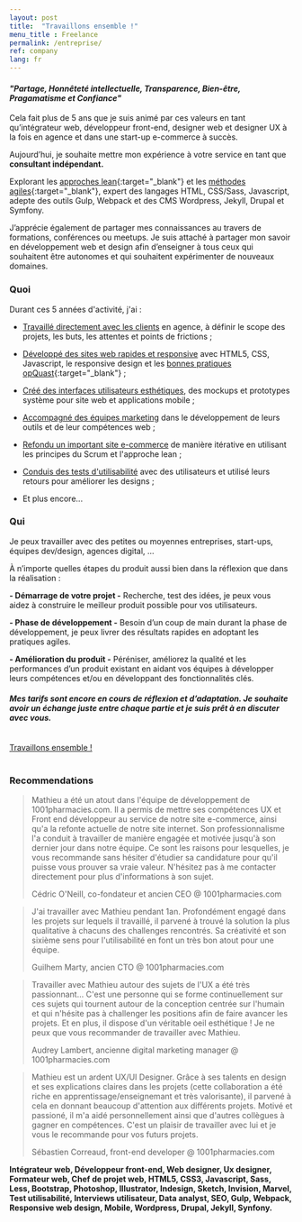 ```yaml
---
layout: post
title:  "Travaillons ensemble !"
menu_title : Freelance
permalink: /entreprise/
ref: company
lang: fr
---
```



#### _"Partage, Honnêteté intellectuelle, Transparence, Bien-être, Pragamatisme et Confiance"_


Cela fait plus de 5 ans que je suis animé par ces valeurs en tant qu’intégrateur web, développeur front-end, designer web et designer UX à la fois en agence et dans une start-up e-commerce à succès.

Aujourd’hui, je souhaite mettre mon expérience à votre service en tant que <br/>__consultant indépendant.__

Explorant les [approches lean](https://fr.wikipedia.org/wiki/Lean){:target="_blank"} et les [méthodes agiles](https://fr.wikipedia.org/wiki/M%C3%A9thode_agile){:target="_blank"}, expert des langages HTML, CSS/Sass, Javascript, adepte des outils Gulp, Webpack et des CMS Wordpress, Jekyll, Drupal et Symfony.

J’apprécie également de partager mes connaissances au travers de formations, conférences ou meetups. Je suis attaché à partager mon savoir en développement web et design afin d’enseigner à tous ceux qui souhaitent être autonomes et qui souhaitent expérimenter de nouveaux domaines.


### Quoi

Durant ces 5 années d'activité, j'ai :

* <u>Travaillé directement avec les clients</u> en agence, à définir le scope des projets, les buts, les attentes et points de frictions ;

* <u>Développé des sites web rapides et responsive</u> avec HTML5, CSS, Javascript, le responsive design et les [bonnes pratiques opQuast](http://www.opquast.com){:target="_blank"} ;

* <u>Créé des interfaces utilisateurs esthétiques</u>, des mockups et prototypes système pour site web et applications mobile ;

* <u>Accompagné des équipes marketing</u> dans le développement de leurs outils et de leur compétences web ;

* <u>Refondu un important site e-commerce</u> de manière itérative en utilisant les principes du Scrum et l'approche lean ;

* <u>Conduis des tests d'utilisabilité</u> avec des utilisateurs et utilisé leurs retours pour améliorer les designs ;

* Et plus encore...

### Qui

Je peux travailler avec des petites ou moyennes entreprises, start-ups, équipes dev/design, agences digital, …

À n’importe quelles étapes du produit aussi bien dans la réflexion que dans la réalisation :

__- Démarrage de votre projet -__ Recherche, test des idées, je peux vous aidez à construire le meilleur produit possible pour vos utilisateurs.

__- Phase de développement -__ Besoin d’un coup de main durant la phase de développement, je peux livrer des résultats rapides en adoptant les pratiques agiles.

__- Amélioration du produit -__ Péréniser, améliorez la qualité et les performances d’un produit existant en aidant vos équipes à développer leurs compétences et/ou en développant des fonctionnalités clés.


#### _Mes tarifs sont encore en cours de réflexion et d’adaptation. Je souhaite avoir un échange juste entre chaque partie et je suis prêt à en discuter avec vous._


<br/>
<div class="text-center">
  <a href="mailto:pro.mathieu.fortune@gmail.com?subject=Hey, travaillons ensemble !&amp;body=Bonjour Mathieu, je suis à la recherche de quelqu'un comme vous pour ..." title="" class="btn--default btn--medium">Travaillons ensemble !</a>
</div>
<br/>


### Recommendations

<blockquote class="small">
  Mathieu a été un atout dans l'équipe de développement de 1001pharmacies.com. Il a permis de mettre ses compétences UX et Front end développeur au service de notre site e-commerce, ainsi qu'a la refonte actuelle de notre site internet. Son professionnalisme l'a conduit à travailler de manière engagée et motivée jusqu'à son dernier jour dans notre équipe.
  Ce sont les raisons pour lesquelles, je vous recommande sans hésiter d'étudier sa candidature pour qu'il puisse vous prouver sa vraie valeur.
  N'hésitez pas à me contacter directement pour plus d'informations à son sujet.
  <p class="text-right">Cédric O'Neill, co-fondateur et ancien CEO @ 1001pharmacies.com</p>
</blockquote>

<blockquote class="small">
 J'ai travailler avec Mathieu pendant 1an. Profondément engagé dans les projets sur lequels il travaillé, il parvené à trouvé la solution la plus qualitative à chacuns des challenges rencontrés. Sa créativité et son sixième sens pour l'utilisabilité en font un très bon atout pour une équipe.
 <p class="text-right">Guilhem Marty, ancien CTO @ 1001pharmacies.com</p>
</blockquote>

<blockquote class="small">
  Travailler avec Mathieu autour des sujets de l'UX a été très passionnant... C'est une personne qui se forme continuellement sur ces sujets qui tournent autour de la conception centrée sur l'humain et qui n'hésite pas à challenger les positions afin de faire avancer les projets. Et en plus, il dispose d'un véritable oeil esthétique ! Je ne peux que vous recommander de travailler avec Mathieu.
  <p class="text-right">Audrey Lambert, ancienne digital marketing manager @ 1001pharmacies.com</p>
</blockquote>

<blockquote class="small">
  Mathieu est un ardent UX/UI Designer.
  Grâce à ses talents en design et ses explications claires dans les projets (cette collaboration a été riche en apprentissage/enseignemant et très valorisante), il parvené à cela en donnant beaucoup d'attention aux différents projets. Motivé et passioné, il m'a aidé personnellement ainsi que d'autres collègues à gagner en compétences. C'est un plaisir de travailler avec lui et je vous le recommande pour vos futurs projets.

  <p class="text-right">Sébastien Correaud, front-end developer @ 1001pharmacies.com</p>
</blockquote>



__Intégrateur web, Développeur front-end, Web designer, Ux designer, Formateur web, Chef de projet web, HTML5, CSS3, Javascript, Sass, Less, Bootstrap, Photoshop, Illustrator, Indesign, Sketch, Invision, Marvel, Test utilisabilité, Interviews utilisateur, Data analyst, SEO, Gulp, Webpack, Responsive web design, Mobile, Wordpress, Drupal, Jekyll, Synfony.__